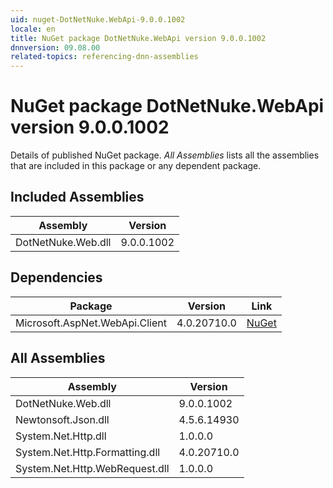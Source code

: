 ```yaml
---
uid: nuget-DotNetNuke.WebApi-9.0.0.1002
locale: en
title: NuGet package DotNetNuke.WebApi version 9.0.0.1002
dnnversion: 09.08.00
related-topics: referencing-dnn-assemblies
---
```


# NuGet package DotNetNuke.WebApi version 9.0.0.1002
Details of published NuGet package.
*All Assemblies* lists all the assemblies that are included in this package or any dependent package.

## Included Assemblies

|Assembly|Version|
|---|---|
|DotNetNuke.Web.dll|9.0.0.1002|

## Dependencies

|Package|Version|Link|
|---|---|---|
|Microsoft.AspNet.WebApi.Client|4.0.20710.0|[NuGet](https://www.nuget.org/packages/Microsoft.AspNet.WebApi.Client/4.0.20710.0)|

## All Assemblies

|Assembly|Version|
|---|---|
|DotNetNuke.Web.dll|9.0.0.1002|
|Newtonsoft.Json.dll|4.5.6.14930|
|System.Net.Http.dll|1.0.0.0|
|System.Net.Http.Formatting.dll|4.0.20710.0|
|System.Net.Http.WebRequest.dll|1.0.0.0|

